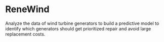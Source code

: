 # ReneWind
Analyze the data of wind turbine generators to build a predictive model to identify which generators should get prioritized repair and avoid large replacement costs.
